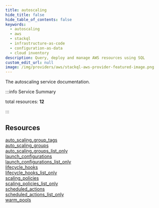 ```yaml
---
title: autoscaling
hide_title: false
hide_table_of_contents: false
keywords:
  - autoscaling
  - aws
  - stackql
  - infrastructure-as-code
  - configuration-as-data
  - cloud inventory
description: Query, deploy and manage AWS resources using SQL
custom_edit_url: null
image: /img/providers/aws/stackql-aws-provider-featured-image.png
---
```


The autoscaling service documentation.

:::info Service Summary

<div class="row">
<div class="providerDocColumn">
<span>total resources:&nbsp;<b>12</b></span><br />
</div>
</div>

:::

## Resources
<div class="row">
<div class="providerDocColumn">
<a href="/providers/aws/autoscaling/auto_scaling_group_tags/">auto_scaling_group_tags</a><br />
<a href="/providers/aws/autoscaling/auto_scaling_groups/">auto_scaling_groups</a><br />
<a href="/providers/aws/autoscaling/auto_scaling_groups_list_only/">auto_scaling_groups_list_only</a><br />
<a href="/providers/aws/autoscaling/launch_configurations/">launch_configurations</a><br />
<a href="/providers/aws/autoscaling/launch_configurations_list_only/">launch_configurations_list_only</a><br />
<a href="/providers/aws/autoscaling/lifecycle_hooks/">lifecycle_hooks</a>
</div>
<div class="providerDocColumn">
<a href="/providers/aws/autoscaling/lifecycle_hooks_list_only/">lifecycle_hooks_list_only</a><br />
<a href="/providers/aws/autoscaling/scaling_policies/">scaling_policies</a><br />
<a href="/providers/aws/autoscaling/scaling_policies_list_only/">scaling_policies_list_only</a><br />
<a href="/providers/aws/autoscaling/scheduled_actions/">scheduled_actions</a><br />
<a href="/providers/aws/autoscaling/scheduled_actions_list_only/">scheduled_actions_list_only</a><br />
<a href="/providers/aws/autoscaling/warm_pools/">warm_pools</a>
</div>
</div>